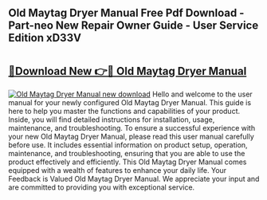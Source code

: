 ## Old Maytag Dryer Manual Free Pdf Download - Part-neo New Repair Owner Guide - User Service Edition xD33V

# <h2><a href="http://bc16202.oget.top/?id=Old+Maytag+Dryer+Manual">🔗Download New 👉🔴 Old Maytag Dryer Manual</a></h2>

[![Old Maytag Dryer Manual new download](https://i.imgur.com/5g1atiW.png)](http://bc16202.oget.top/?id=Old+Maytag+Dryer+Manual)
Hello and welcome to the user manual for your newly configured Old Maytag Dryer Manual. This guide is here to help you master the functions and capabilities of your product. Inside, you will find detailed instructions for installation, usage, maintenance, and troubleshooting. To ensure a successful experience with your new Old Maytag Dryer Manual, please read this user manual carefully before use. It includes essential information on product setup, operation, maintenance, and troubleshooting, ensuring that you are able to use the product effectively and efficiently. This Old Maytag Dryer Manual comes equipped with a wealth of features to enhance your daily life. Your Feedback is Valued Old Maytag Dryer Manual. We appreciate your input and are committed to providing you with exceptional service.
